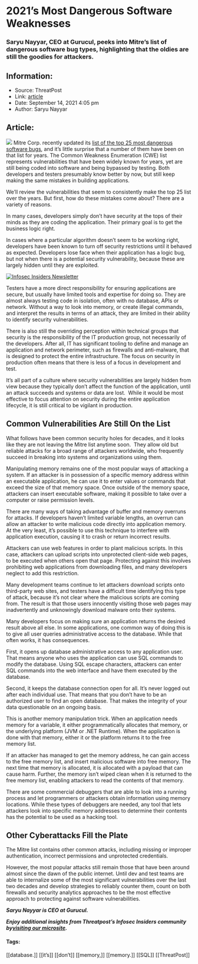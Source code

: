 # 2021’s Most Dangerous Software Weaknesses
### Saryu Nayyar, CEO at Gurucul, peeks into Mitre’s list of dangerous software bug types, highlighting that the oldies are still the goodies for attackers.

## Information:
+ Source: ThreatPost
+ Link: [article](https://kasperskycontenthub.com/threatpost-global/?p=169458)
+ Date: September 14, 2021  4:05 pm
+ Author: Saryu Nayyar


## Article:
![](https://media.threatpost.com/wp-content/uploads/sites/103/2019/09/03102603/Software-Patch.jpg)
Mitre Corp. recently updated its [list of the top 25 most dangerous software bugs](https://cwe.mitre.org/top25/archive/2021/2021_cwe_top25.html), and it’s little surprise that a number of them have been on that list for years. The Common Weakness Enumeration (CWE) list represents vulnerabilities that have been widely known for years, yet are still being coded into software and being bypassed by testing. Both developers and testers presumably know better by now, but still keep making the same mistakes in building applications.


We’ll review the vulnerabilities that seem to consistently make the top 25 list over the years. But first, how do these mistakes come about? There are a variety of reasons.


In many cases, developers simply don’t have security at the tops of their minds as they are coding the application. Their primary goal is to get the business logic right.


In cases where a particular algorithm doesn’t seem to be working right, developers have been known to turn off security restrictions until it behaved as expected. Developers lose face when their application has a logic bug, but not when there is a potential security vulnerability, because these are largely hidden until they are exploited.


[![Infosec Insiders Newsletter](https://media.threatpost.com/wp-content/uploads/sites/103/2021/07/10165815/infosec_insiders_in_article_promo.png)](https://threatpost.com/infosec-insider-subscription-page/?utm_source=ART&utm_medium=ART&utm_campaign=InfosecInsiders_Newsletter_Promo/)


Testers have a more direct responsibility for ensuring applications are secure, but usually have limited tools and expertise for doing so. They are almost always testing code in isolation, often with no database, APIs or network. Without a way to look into memory, or create illegal commands, and interpret the results in terms of an attack, they are limited in their ability to identify security vulnerabilities.


There is also still the overriding perception within technical groups that security is the responsibility of the IT production group, not necessarily of the developers. After all, IT has significant tooling to define and manage an application and network perimeter, such as firewalls and anti-malware, that is designed to protect the entire infrastructure. The focus on security in production often means that there is less of a focus in development and test.


It’s all part of a culture where security vulnerabilities are largely hidden from view because they typically don’t affect the function of the application, until an attack succeeds and systems or data are lost.  While it would be most effective to focus attention on security during the entire application lifecycle, it is still critical to be vigilant in production.


Common Vulnerabilities Are Still On the List
--------------------------------------------


What follows have been common security holes for decades, and it looks like they are not leaving the Mitre list anytime soon.  They allow old but reliable attacks for a broad range of attackers worldwide, who frequently succeed in breaking into systems and organizations using them.


Manipulating memory remains one of the most popular ways of attacking a system. If an attacker is in possession of a specific memory address within an executable application, he can use it to enter values or commands that exceed the size of that memory space. Once outside of the memory space, attackers can insert executable software, making it possible to take over a computer or raise permission levels.


There are many ways of taking advantage of buffer and memory overruns for attacks. If developers haven’t limited variable lengths, an overrun can allow an attacker to write malicious code directly into application memory. At the very least, it’s possible to use this technique to interfere with application execution, causing it to crash or return incorrect results.


Attackers can use web features in order to plant malicious scripts. In this case, attackers can upload scripts into unprotected client-side web pages, to be executed when others open that page. Protecting against this involves prohibiting web applications from downloading files, and many developers neglect to add this restriction.


Many development teams continue to let attackers download scripts onto third-party web sites, and testers have a difficult time identifying this type of attack, because it’s not clear where the malicious scripts are coming from. The result is that those users innocently visiting those web pages may inadvertently and unknowingly download malware onto their systems.


Many developers focus on making sure an application returns the desired result above all else. In some applications, one common way of doing this is to give all user queries administrative access to the database. While that often works, it has consequences.


First, it opens up database administrative access to any application user. That means anyone who uses the application can use SQL commands to modify the database. Using SQL escape characters, attackers can enter SQL commands into the web interface and have them executed by the database.


Second, it keeps the database connection open for all. It’s never logged out after each individual use. That means that you don’t have to be an authorized user to find an open database. That makes the integrity of your data questionable on an ongoing basis.


This is another memory manipulation trick. When an application needs memory for a variable, it either programmatically allocates that memory, or the underlying platform (JVM or .NET Runtime). When the application is done with that memory, either it or the platform returns it to the free memory list.


If an attacker has managed to get the memory address, he can gain access to the free memory list, and insert malicious software into free memory. The next time that memory is allocated, it is allocated with a payload that can cause harm. Further, the memory isn’t wiped clean when it is returned to the free memory list, enabling attackers to read the contents of that memory.


There are some commercial debuggers that are able to look into a running process and let programmers or attackers obtain information using memory locations. While these types of debuggers are needed, any tool that lets attackers look into specific memory addresses to determine their contents has the potential to be used as a hacking tool.


Other Cyberattacks Fill the Plate
---------------------------------


The Mitre list contains other common attacks, including missing or improper authentication, incorrect permissions and unprotected credentials.


However, the most popular attacks still remain those that have been around almost since the dawn of the public internet. Until dev and test teams are able to internalize some of the most significant vulnerabilities over the last two decades and develop strategies to reliably counter them, count on both firewalls and security analytics approaches to be the most effective approach to protecting against software vulnerabilities.


***Saryu Nayyar is CEO at Gurucul.***


***Enjoy additional insights from Threatpost’s Infosec Insiders community by***[***visiting our microsite***](https://threatpost.com/microsite/infosec-insiders-community/)***.***




#### Tags:
[[database.]] [[it’s]] [[don’t]] [[memory,]] [[memory.]] [[SQL]] [[ThreatPost]]
